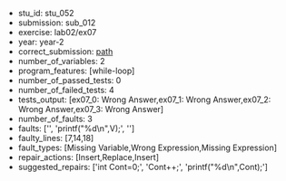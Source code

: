 - stu_id: stu_052	       
- submission: sub_012
- exercise: lab02/ex07
- year: year-2
- correct_submission: [path](https://github.com/pmorvalho/C-Pack-IPAs/blob/main/correct_submissions/year-2/lab02/ex07/ex07-stu_052-sub_010)
- number_of_variables: 2
- program_features: [while-loop] 
- number_of_passed_tests: 0
- number_of_failed_tests: 4
- tests_output: [ex07_0: Wrong Answer,ex07_1: Wrong Answer,ex07_2: Wrong Answer,ex07_3: Wrong Answer]
- number_of_faults: 3
- faults: ['', 'printf("%d\n",V);', '']
- faulty_lines: [7,14,18]
- fault_types: [Missing Variable,Wrong Expression,Missing Expression]
- repair_actions: [Insert,Replace,Insert] 
- suggested_repairs: ['int Cont=0;', 'Cont++;', 'printf("%d\n",Cont);']
